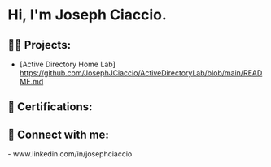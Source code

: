 <h1>Hi, I'm Joseph Ciaccio. <a href="https://www.linkedin.com/in/yourlinkedin/"> </a>

<h2>👨‍💻 Projects:</h2>

  - [Active Directory Home Lab] https://github.com/JosephJCiaccio/ActiveDirectoryLab/blob/main/README.md 
    

<h2>📜 Certifications:</h2>

  
<h2> 🤳 Connect with me:</h2>
- www.linkedin.com/in/josephciaccio




